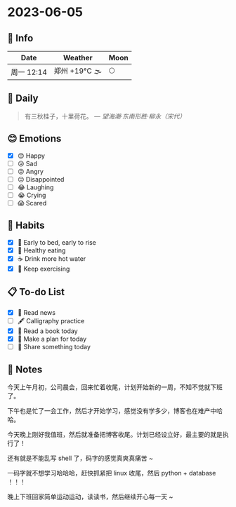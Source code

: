 # 2023-06-05

## 📅 Info

| Date           | Weather      | Moon |
| -------------- | ------------ | ---- |
| 周一 12:14 | 郑州 +19°C 🌫  | 🌕 |

## 📖 Daily

> 有三秋桂子，十里荷花。
> — *望海潮·东南形胜·柳永（宋代）*

## 😊 Emotions

- [x] 😊 Happy
- [ ] 😢 Sad
- [ ] 😡 Angry
- [ ] 😔 Disappointed
- [ ] 😂 Laughing
- [ ] 😭 Crying
- [ ] 😱 Scared

## 🍎 Habits

- [x] 🌅 Early to bed, early to rise
- [x] 🥕 Healthy eating
- [x] ☕️ Drink more hot water
- [x] 💪 Keep exercising

## 📋 To-do List

- [x] 📰 Read news
- [ ] 🖋️ Calligraphy practice
- [x] 📖 Read a book today
- [x] 📝 Make a plan for today
- [ ] 📌 Share something today

## 📝 Notes

今天上午月初，公司晨会，回来忙着收尾，计划开始新的一周，不知不觉就下班了。

下午也是忙了一会工作，然后才开始学习，感觉没有学多少，博客也在难产中哈哈。

今天晚上刚好我值班，然后就准备把博客收尾。计划已经设立好，最主要的就是执行了！

还有就是不能乱写 shell 了，码字的感觉真爽真痛苦 ~

一码字就不想学习哈哈哈，赶快抓紧把 linux 收尾，然后 python + database ！！！

晚上下班回家简单运动运动，读读书，然后继续开心每一天 ~

